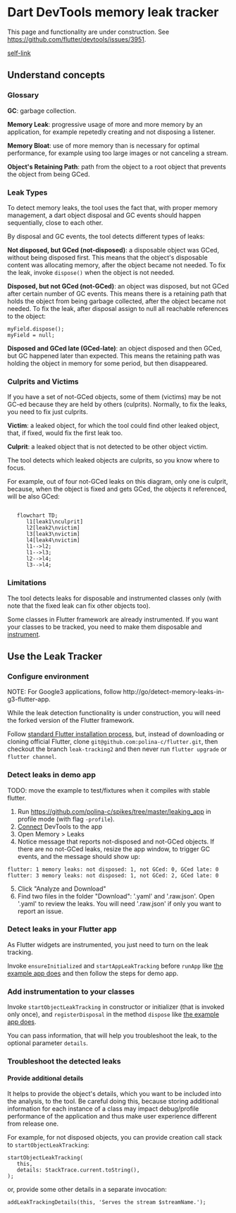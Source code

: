 # Dart DevTools memory leak tracker

This page and functionality are under construction. See https://github.com/flutter/devtools/issues/3951.

[self-link](https://github.com/flutter/devtools/blob/master/packages/devtools_app/lib/src/screens/memory/panes/leaks/LEAK_TRACKING.md)


## Understand concepts

### Glossary

**GC**: garbage collection.

**Memory Leak**: progressive usage of more and more memory by an application, for example repetedly creating and not disposing a listener.

**Memory Bloat**: use of more memory than is necessary for optimal performance, for example using too large images or not canceling a stream.

**Object's Retaining Path**: path from the object to a root object that prevents the object from being GCed.


### Leak Types

To detect memory leaks, the tool uses the fact that, with proper memory management, a dart object disposal and GC events should happen sequentially, close to each other.

By disposal and GC events, the tool detects different types of leaks:

**Not disposed, but GCed (not-disposed)**: a disposable object was GCed, without being disposed first. This means that the object's disposable content was allocating memory, after the object became not needed. To fix the leak, invoke `dispose()` when the object is not needed.

**Disposed, but not GCed (not-GCed)**: an object was disposed, but not GCed after certain number of GC events. This means there is a retaining path that holds the object from being garbage collected, after the object became not needed. To fix the leak, after disposal assign to null all reachable references to the object:

```
myField.dispose();
myField = null;
```

**Disposed and GCed late (GCed-late)**: an object disposed and then GCed, but GC happened later than expected. This means the retaining path was holding the object in memory for some period, but then disappeared.

### Culprits and Victims

If you have a set of not-GCed objects, some of them (victims) may be not GC-ed because they are held by others (culprits). Normally, to fix the leaks, you need to fix just culprits.

**Victim**: a leaked object, for which the tool could find other leaked object, that, if fixed, would fix the first leak too.

**Culprit**: a leaked object that is not detected to be other object victim.

The tool detects which leaked objects are culprits, so you know where to focus.

For example, out of four not-GCed leaks on this diagram, only one is culprit, because, when the object is fixed and gets GCed, the objects it referenced, will be also GCed:


```mermaid
   
   flowchart TD;
      l1[leak1\nculprit]
      l2[leak2\nvictim]
      l3[leak3\nvictim]
      l4[leak4\nvictim]
      l1-->l2;
      l1-->l3;
      l2-->l4;
      l3-->l4;
```



### Limitations

The tool detects leaks for disposable and instrumented classes only (with note that the fixed leak can fix other objects too). 

Some classes in Flutter framework are already instrumented. If you want your classes to be tracked, you need to make them disposable and [instrument](#instrument).

## Use the Leak Tracker

### Configure environment

NOTE: For Google3 applications, follow http://go/detect-memory-leaks-in-g3-flutter-app.

While the leak detection functionality is under construction, you will need the forked version of the Flutter framework.

Follow [standard Flutter installation process](https://docs.flutter.dev/get-started/install), but,
instead of downloading or cloning official Flutter, clone `git@github.com:polina-c/flutter.git`,
then checkout the branch `leak-tracking2`
and then never run `flutter upgrade` or `flutter channel`.

### Detect leaks in demo app

TODO: move the example to test/fixtures when it compiles with stable flutter.

1. Run https://github.com/polina-c/spikes/tree/master/leaking_app in profile mode (with flag `-profile`).
2. [Connect](https://docs.flutter.dev/development/tools/devtools/cli#open-devtools-and-connect-to-the-target-app) DevTools to the app 
3. Open Memory > Leaks
4. Notice message that reports not-disposed and not-GCed objects. If there are no not-GCed leaks,
resize the app window, to trigger GC events, and the message should show up:
   
```
flutter: 1 memory leaks: not disposed: 1, not GCed: 0, GCed late: 0
flutter: 3 memory leaks: not disposed: 1, not GCed: 2, GCed late: 0
```

5. Click "Analyze and Download"
6. Find two files in the folder "Download": '.yaml' and '.raw.json'. Open '.yaml' to review the leaks. You will need '.raw.json' 
if only you want to report an issue.

### Detect leaks in your Flutter app

As Flutter widgets are instrumented, you just need to turn on the leak tracking.

Invoke `ensureInitialized` and `startAppLeakTracking` before `runApp` like [the example app does](https://github.com/polina-c/spikes/blob/master/leaking_app/lib/main.dart#L7) and then follow the steps for demo app.

### Add instrumentation to your classes <a id='instrument'></a>

Invoke `startObjectLeakTracking` in constructor or initializer (that is invoked only once), and `registerDisposal` in the method `dispose`
like [the example app does](https://github.com/polina-c/spikes/blob/master/leaking_app/lib/tracked_class.dart).

You can pass information, that will help you troubleshoot the leak, to the optional parameter `details`.

### Troubleshoot the detected leaks

#### Provide additional details

It helps to provide the object's details, which you want to be included into the analysis, to the tool. Be careful doing this, because storing additional information for each instance of a class may impact debug/profile performance of the application and thus make user experience
different from release one.

For example, for not disposed objects, you can provide creation call stack to `startObjectLeakTracking`:

```
startObjectLeakTracking(
   this,
   details: StackTrace.current.toString(),
);
```

or, provide some other details in a separate invocation:

```
addLeakTrackingDetails(this, 'Serves the stream $streamName.');
```
